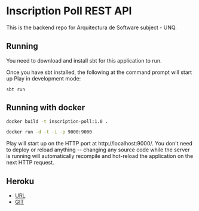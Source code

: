 # Inscription Poll REST API

This is the backend repo for Arquitectura de Software subject - UNQ.

## Running

You need to download and install sbt for this application to run.

Once you have sbt installed, the following at the command prompt will start up Play in development mode:

```
sbt run
```

## Running with docker

```bash
docker build -t inscription-poll:1.0 .

docker run -d -t -i -p 9000:9000
```


Play will start up on the HTTP port at http://localhost:9000/.   You don't need to deploy or reload anything -- changing any source code while the server is running will automatically recompile and hot-reload the application on the next HTTP request. 

## Heroku

* [URL](https://ins-poll-back-arqsoft-2017s2.herokuapp.com/)
* [GIT](https://git.heroku.com/ins-poll-back-arqsoft-2017s2.git)
